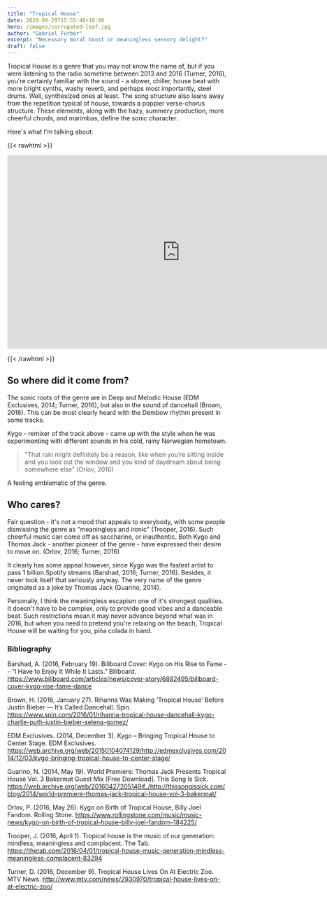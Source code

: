 ```yaml
---
title: "Tropical House"
date: 2020-09-29T15:55:48+10:00
hero: /images/corrugated-leaf.jpg 
author: "Gabriel Furber"
excerpt: "Necessary moral boost or meaningless sensory delight?"
draft: false
---
```


Tropical House is a genre that you may not know the name of, but if you were listening to the radio sometime between 2013 and 2016 (Turner, 2016), you're certainly familiar with the sound - a slower, chiller, house beat with more bright synths, washy reverb, and perhaps most importantly, steel drums. Well, synthesized ones at least. The song structure also leans away from the repetition typical of house, towards a poppier verse-chorus structure.
These elements, along with the hazy, summery production, more cheerful chords, and marimbas, define the sonic character. 

Here's what I'm talking about:

{{< rawhtml >}}
<iframe 
	frameborder="0" 
	scrolling="no" 
	marginheight="0" 
	marginwidth="0"
	width="788.54" 
	height="443" 
	type="text/html" 
	src="https://www.youtube.com/embed/VvdhCmeFQfU?autoplay=0&fs=0&iv_load_policy=3&showinfo=0&rel=0&cc_load_policy=0&start=0&end=0">
</iframe>

{{< /rawhtml >}}



## So where did it come from?
The sonic roots of the genre are in Deep and Melodic House (EDM Exclusives, 2014; Turner, 2016), but also in the sound of dancehall (Brown, 2016). This can be most clearly heard  with the Dembow rhythm present in some tracks.

Kygo - remixer of the track above - came up with the style when he was experimenting with different sounds in his cold, rainy Norwegian hometown. 

>"That rain might definitely be a reason, like when you’re sitting inside and you look out the window and you kind of daydream about being somewhere else" (Orlov, 2016)

A feeling emblematic of the genre.



## Who cares?

Fair question - it's not a mood that appeals to everybody, with some people dismissing the genre as "meaningless and ironic" (Trooper, 2016). Such cheerful music can come off as saccharine, or inauthentic. Both Kygo and Thomas Jack - another pioneer of the genre - have expressed their desire to move on. (Orlov, 2016; Turner, 2016)

It clearly has some appeal however, since Kygo was the fastest artist to pass 1 billion Spotify streams (Barshad, 2016; Turner, 2016). Besides, it never took itself that seriously anyway. The very name of the genre originated as a joke by Thomas Jack (Guarino, 2014).

Personally, I think the meaningless escapism one of it's strongest qualities. It doesn't have to be complex, only to provide good vibes and a danceable beat. Such restrictions mean it may never advance beyond what was in 2016, but when you need to pretend you're relaxing on the beach, Tropical House will be waiting for you, piña colada in hand.



### Bibliography

Barshad, A. (2016, February 19). Billboard Cover: Kygo on His Rise to Fame -- “I Have to Enjoy It While It Lasts.” Billboard. https://www.billboard.com/articles/news/cover-story/6882495/billboard-cover-kygo-rise-fame-dance

Brown, H. (2016, January 27). Rihanna Was Making ‘Tropical House’ Before Justin Bieber — It’s Called Dancehall. Spin. https://www.spin.com/2016/01/rihanna-tropical-house-dancehall-kygo-charlie-puth-justin-bieber-selena-gomez/

EDM Exclusives. (2014, December 3). Kygo – Bringing Tropical House to Center Stage. EDM Exclusives. https://web.archive.org/web/20150104074129/http://edmexclusives.com/2014/12/03/kygo-bringing-tropical-house-to-center-stage/

Guarino, N. (2014, May 19). World Premiere: Thomas Jack Presents Tropical House Vol. 3 Bakermat Guest Mix [Free Download]. This Song Is Sick. https://web.archive.org/web/20160427205149if_/http://thissongissick.com/blog/2014/world-premiere-thomas-jack-tropical-house-vol-3-bakermat/

Orlov, P. (2016, May 26). Kygo on Birth of Tropical House, Billy Joel Fandom. Rolling Stone. https://www.rollingstone.com/music/music-news/kygo-on-birth-of-tropical-house-billy-joel-fandom-184225/

Trooper, J. (2016, April 1). Tropical house is the music of our generation: mindless, meaningless and complacent. The Tab. https://thetab.com/2016/04/01/tropical-house-music-generation-mindless-meaningless-complacent-83294

Turner, D. (2016, December 9). Tropical House Lives On At Electric Zoo. MTV News. http://www.mtv.com/news/2930970/tropical-house-lives-on-at-electric-zoo/